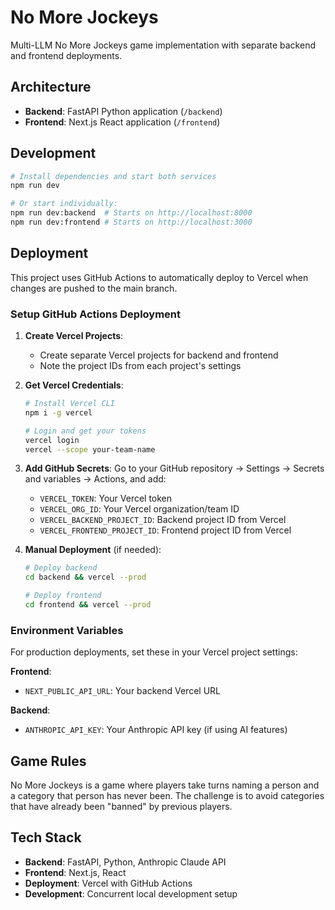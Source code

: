 # No More Jockeys

Multi-LLM No More Jockeys game implementation with separate backend and frontend deployments.

## Architecture

- **Backend**: FastAPI Python application (`/backend`)
- **Frontend**: Next.js React application (`/frontend`)

## Development

```bash
# Install dependencies and start both services
npm run dev

# Or start individually:
npm run dev:backend  # Starts on http://localhost:8000
npm run dev:frontend # Starts on http://localhost:3000
```

## Deployment

This project uses GitHub Actions to automatically deploy to Vercel when changes are pushed to the main branch.

### Setup GitHub Actions Deployment

1. **Create Vercel Projects**:
   - Create separate Vercel projects for backend and frontend
   - Note the project IDs from each project's settings

2. **Get Vercel Credentials**:
   ```bash
   # Install Vercel CLI
   npm i -g vercel
   
   # Login and get your tokens
   vercel login
   vercel --scope your-team-name
   ```

3. **Add GitHub Secrets**:
   Go to your GitHub repository → Settings → Secrets and variables → Actions, and add:
   - `VERCEL_TOKEN`: Your Vercel token
   - `VERCEL_ORG_ID`: Your Vercel organization/team ID  
   - `VERCEL_BACKEND_PROJECT_ID`: Backend project ID from Vercel
   - `VERCEL_FRONTEND_PROJECT_ID`: Frontend project ID from Vercel

4. **Manual Deployment** (if needed):
   ```bash
   # Deploy backend
   cd backend && vercel --prod
   
   # Deploy frontend  
   cd frontend && vercel --prod
   ```

### Environment Variables

For production deployments, set these in your Vercel project settings:

**Frontend**:
- `NEXT_PUBLIC_API_URL`: Your backend Vercel URL

**Backend**:
- `ANTHROPIC_API_KEY`: Your Anthropic API key (if using AI features)

## Game Rules

No More Jockeys is a game where players take turns naming a person and a category that person has never been. The challenge is to avoid categories that have already been "banned" by previous players.

## Tech Stack

- **Backend**: FastAPI, Python, Anthropic Claude API
- **Frontend**: Next.js, React
- **Deployment**: Vercel with GitHub Actions
- **Development**: Concurrent local development setup